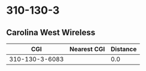 # 310-130-3
## Carolina West Wireless


| CGI | Nearest CGI | Distance |
|-----|-------------|----------|
| 310-130-3-6083 |  | 0.0 |
